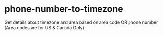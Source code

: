 # phone-number-to-timezone
Get details about timezone and area based on area code OR phone number (Area codes are for US &amp; Canada Only)
